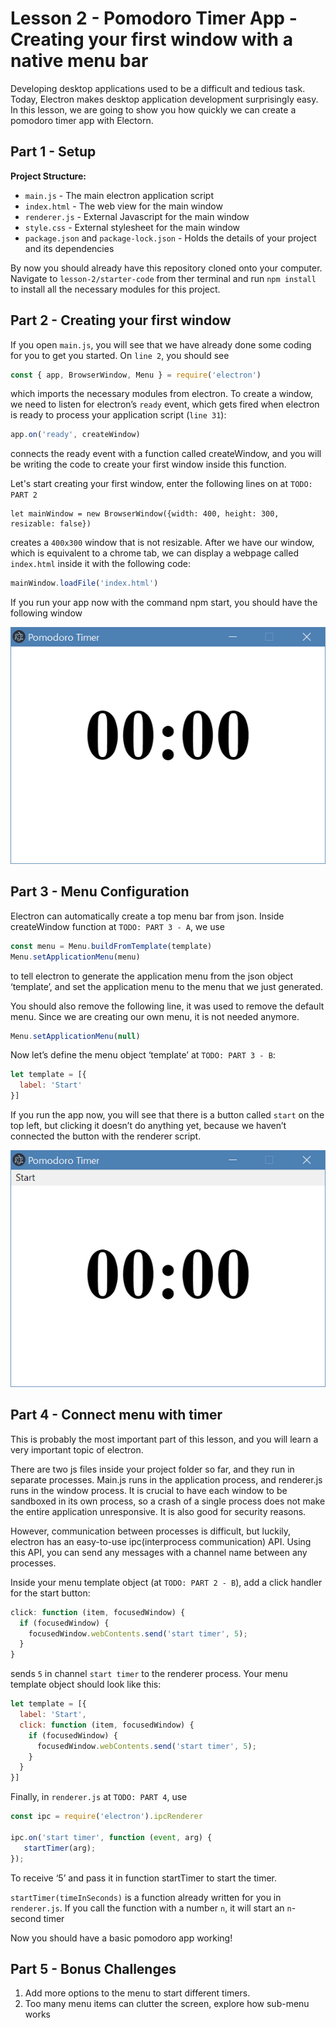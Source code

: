 # Lesson 2 - Pomodoro Timer App - Creating your first window with a native menu bar
Developing desktop applications used to be a difficult and tedious task. Today, Electron makes desktop application development surprisingly easy. In this lesson, we are going to show you how quickly we can create a pomodoro timer app with Electorn.

## Part 1 - Setup
**Project Structure:**
* `main.js` - The main electron application script
* `index.html` - The web view for the main window
* `renderer.js` - External Javascript for the main window
* `style.css` - External stylesheet for the main window
* `package.json` and `package-lock.json` - Holds the details of your project and its dependencies

By now you should already have this repository cloned onto your computer. Navigate to `lesson-2/starter-code` from ther terminal and run `npm install` to install all the necessary modules for this project.

## Part 2 - Creating your first window
If you open `main.js`, you will see that we have already done some coding for you to get you started. On `line 2`, you should see
```js
const { app, BrowserWindow, Menu } = require('electron')
```
which imports the necessary modules from electron. To create a window, we need to listen for electron’s `ready` event, which gets fired when electron is ready to process your application script (`line 31`): 
```js
app.on('ready', createWindow)
```
connects the ready event with a function called createWindow, and you will be writing the code to create your first window inside this function.

Let's start creating your first window, enter the following lines on at `TODO: PART 2`
```
let mainWindow = new BrowserWindow({width: 400, height: 300, resizable: false})
```
creates a `400x300` window that is not resizable. After we have our window, which is equivalent to a chrome tab, we can display a webpage called `index.html` inside it with the following code:
```js
mainWindow.loadFile('index.html')
```
If you run your app now with the command npm start, you should have the following window

![Part 2 Progress](part-2.png)
## Part 3 - Menu Configuration
Electron can automatically create a top menu bar from json. Inside createWindow function at `TODO: PART 3 - A`, we use
```js
const menu = Menu.buildFromTemplate(template)
Menu.setApplicationMenu(menu)
```
to tell electron to generate the application menu from the json object ‘template’, and set the application menu to the menu that we just generated.

You should also remove the following line, it was used to remove the default menu. Since we are creating our own menu, it is not needed anymore.
```js
Menu.setApplicationMenu(null)
```
Now let’s define the menu object ‘template’ at `TODO: PART 3 - B`:
```js
let template = [{
  label: 'Start'
}]
```
If you run the app now, you will see that there is a button called `start` on the top left, but clicking it doesn’t do anything yet, because we haven’t connected the button with the renderer script.

![Part 2 Progress](part-3.png)
## Part 4 - Connect menu with timer
This is probably the most important part of this lesson, and you will learn a very important topic of electron.

There are two js files inside your project folder so far, and they run in separate processes. Main.js runs in the application process, and renderer.js runs in the window process. It is crucial to have each window to be sandboxed in its own process, so a crash of a single process does not make the entire application unresponsive. It is also good for security reasons.

However, communication between processes is difficult, but luckily, electron has an easy-to-use ipc(interprocess communication) API. Using this API, you can send any messages with a channel name between any processes.

Inside your menu template object (at `TODO: PART 2 - B`), add a click handler for the start button:
```js
click: function (item, focusedWindow) {
  if (focusedWindow) {
    focusedWindow.webContents.send('start timer', 5);
  }
}
```
sends `5` in channel `start timer` to the renderer process. Your menu template object should look like this:
```js
let template = [{
  label: 'Start',
  click: function (item, focusedWindow) {
    if (focusedWindow) {
      focusedWindow.webContents.send('start timer', 5);
    }
  }
}]
```

Finally, in `renderer.js` at `TODO: PART 4`, use
```js
const ipc = require('electron').ipcRenderer

ipc.on('start timer', function (event, arg) {
   startTimer(arg);
});
```
To receive ‘5’ and pass it in function startTimer to start the timer.

`startTimer(timeInSeconds)` is a function already written for you in `renderer.js`. If you call the function with a number `n`, it will start an `n`-second timer 

Now you should have a basic pomodoro app working!

## Part 5 - Bonus Challenges
1. Add more options to the menu to start different timers.
2. Too many menu items can clutter the screen, explore how sub-menu works

